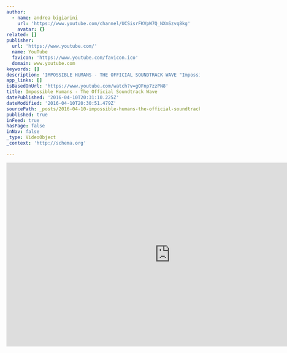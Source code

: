 ```yaml
---
author:
  - name: andrea bigiarini
    url: 'https://www.youtube.com/channel/UCSisrFKVpW7Q_NXmSzvq8kg'
    avatar: {}
related: []
publisher:
  url: 'https://www.youtube.com/'
  name: YouTube
  favicon: 'https://www.youtube.com/favicon.ico'
  domain: www.youtube.com
keywords: []
description: 'IMPOSSIBLE HUMANS - THE OFFICIAL SOUNDTRACK WAVE "Impossible Humans" Composed and performed by Pollock Project ARTWORKS BY: Patricia Januszkiewicz, Ale Di Gangi, Rosalie Heller‎, Anthony Ozorai, Robin Robertis, Andrea Bigiarini, Gianluca Ricoveri, Siclaly M.'
app_links: []
isBasedOnUrl: 'https://www.youtube.com/watch?v=gOFnp7zzPN8'
title: Impossible Humans - The Official Soundtrack Wave
datePublished: '2016-04-10T20:31:10.225Z'
dateModified: '2016-04-10T20:30:51.479Z'
sourcePath: _posts/2016-04-10-impossible-humans-the-official-soundtrack-wave.md
published: true
inFeed: true
hasPage: false
inNav: false
_type: VideoObject
_context: 'http://schema.org'

---
```

<iframe src="https://cdn.embedly.com/widgets/media.html?src=https%3A%2F%2Fwww.youtube.com%2Fembed%2FgOFnp7zzPN8%3Ffeature%3Doembed&amp;url=https%3A%2F%2Fwww.youtube.com%2Fwatch%3Fv%3DgOFnp7zzPN8&amp;image=https%3A%2F%2Fi.ytimg.com%2Fvi%2FgOFnp7zzPN8%2Fhqdefault.jpg&amp;key=b7d04c9b404c499eba89ee7072e1c4f7&amp;type=text%2Fhtml&amp;schema=youtube" width="854" height="480" scrolling="no" frameborder="0" allowfullscreen="allowfullscreen" style=""></iframe>